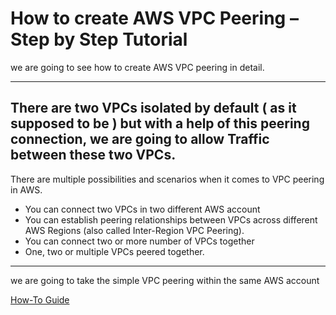 
# How to create AWS VPC Peering – Step by Step Tutorial

we are going to see how to create AWS VPC peering in detail.

---
There are two VPCs isolated by default ( as it supposed to be ) but with a help of this peering connection, we are going to allow Traffic between these two VPCs.
---
There are multiple possibilities and scenarios when it comes to VPC peering in AWS.

   - You can connect two VPCs in two different AWS account
   - You can establish peering relationships between VPCs across different AWS Regions (also called Inter-Region VPC Peering).
   - You can connect two or more number of VPCs together
   -  One, two or multiple VPCs peered together.
---
we are going to take the simple VPC peering within the same AWS account

[How-To Guide](https://www.middlewareinventory.com/blog/aws-vpc-peering-tutorial/)